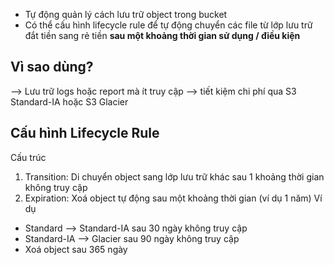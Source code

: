 - Tự động quản lý cách lưu trữ object trong bucket
- Có thể cấu hình lifecycle rule để tự động chuyển các file từ lớp lưu trữ đắt tiền sang rẻ tiền **sau một khoảng thời gian sử dụng / điều kiện**
## Vì sao dùng?
--> Lưu trữ logs hoặc report mà ít truy cập --> tiết kiệm chi phí qua S3 Standard-IA hoặc S3 Glacier

## Cấu hình Lifecycle Rule
Cấu trúc
1. Transition: Di chuyển object sang lớp lưu trữ khác sau 1 khoảng thời gian không truy cập
2. Expiration: Xoá object tự động sau một khoảng thời gian (ví dụ 1 năm)
Ví dụ
* Standard --> Standard-IA sau 30 ngày không truy cập
* Standard-IA --> Glacier sau 90 ngày không truy cập
* Xoá object sau 365 ngày